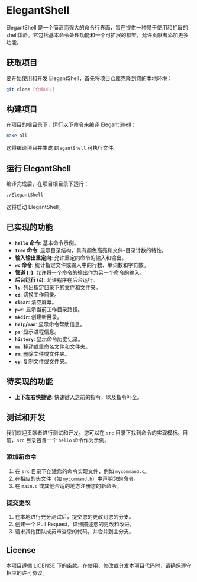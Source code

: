 # ElegantShell

ElegantShell 是一个简洁而强大的命令行界面，旨在提供一种易于使用和扩展的shell体验。它包括基本命令处理功能和一个可扩展的框架，允许贡献者添加更多功能。

## 获取项目

要开始使用和开发 ElegantShell，首先将项目仓库克隆到您的本地环境：

```bash
git clone [仓库URL]
```

## 构建项目

在项目的根目录下，运行以下命令来编译 ElegantShell：

```bash
make all
```

这将编译项目并生成 `ElegantShell` 可执行文件。

## 运行 ElegantShell

编译完成后，在项目根目录下运行：

```bash
./ElegantShell
```

这将启动 ElegantShell。

## 已实现的功能

- **`hello` 命令**: 基本命令示例。
- **`tree` 命令**: 显示目录结构，具有颜色高亮和文件-目录计数的特性。
- **输入输出重定向**: 允许重定向命令的输入和输出。
- **`wc` 命令**: 统计指定文件或输入中的行数、单词数和字符数。
- **管道 (`|`)**: 允许将一个命令的输出作为另一个命令的输入。
- **后台运行 (`&`)**: 允许程序在后台运行。
- **`ls`**: 列出指定目录下的文件和文件夹。
- **`cd`**: 切换工作目录。
- **`clear`**: 清空屏幕。
- **`pwd`**: 显示当前工作目录路径。
- **`mkdir`**: 创建新目录。
- **`help`/`man`**: 显示命令帮助信息。
- **`ps`**: 显示进程信息。
- **`history`**: 显示命令历史记录。
- **`mv`**: 移动或重命名文件和文件夹。
- **`rm`**: 删除文件或文件夹。
- **`cp`**: 复制文件或文件夹。

## 待实现的功能

- **上下左右快捷键**: 快速键入之前的指令，以及指令补全。


## 测试和开发

我们欢迎贡献者进行测试和开发。您可以在 `src` 目录下找到命令的实现模板。目前，`src` 目录包含一个 `hello` 命令作为示例。

### 添加新命令

1. 在 `src` 目录下创建您的命令实现文件，例如 `mycommand.c`。
2. 在相应的头文件（如 `mycommand.h`）中声明您的命令。
3. 在 `main.c` 或其他合适的地方注册您的新命令。

### 提交更改

1. 在本地进行充分测试后，提交您的更改到您的分支。
2. 创建一个 Pull Request，详细描述您的更改和改进。
3. 请求其他团队成员审查您的代码，并合并到主分支。

## License

本项目遵循 [LICENSE](./LICENSE) 下的条款。在使用、修改或分发本项目代码时，请确保遵守相应的许可协议。
